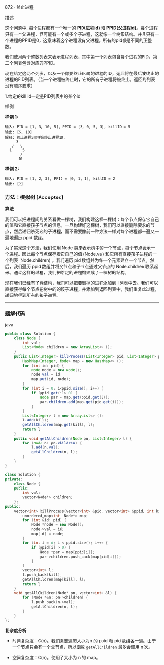 872 · 终止进程



描述

这个问题中. 每个进程都有一个唯一的 **PID(进程id)** 和 **PPID(父进程id)**。每个进程只有一个父进程，但可能有一个或多个子进程，这就像一个树形结构。并且只有一个进程的PPID是0，这意味着这个进程没有父进程。所有的pid都是不同的正整数。

我们使用两个整数列表来表示进程列表，其中第一个列表包含每个进程的PID，第二个列表包含对应的PPID。

现在给定这两个列表，以及一个你要终止(kill)的进程的ID，返回将在最后被终止的进程的PID列表。（当一个进程被终止时，它的所有子进程将被终止。返回的列表没有顺序要求）

 1.给定的kill id一定是PID列表中的某个id  

样例

**样例 1:**

```
输入: PID = [1, 3, 10, 5], PPID = [3, 0, 5, 3], killID = 5
输出: [5, 10]
解释: 终止进程5同样会终止进程10.
     3
   /   \
  1     5
       /
      10
```

**样例 2:**

```
输入: PID = [1, 2, 3], PPID = [0, 1, 1], killID = 2
输出: [2]
```





### 方法：模拟树 [Accepted]

**算法**

我们可以把进程间的关系看做一棵树，我们构建这样一棵树：每个节点保存它自己的值和它直接孩子节点的信息。一旦构建好这棵树，我们可以直接删除要求的节点，然后递归杀死它的子进程，而不需要像前一种方法一样对每个进程都一遍又一遍地遍历 ppid 数组。

为了实现这个方法，我们使用 Node 类来表示树中的一个节点，每个节点表示一个进程。因此每个节点保存着它自己的值 (Node.val) 和它所有直接孩子进程的一个列表 (Node.children) 。我们遍历 pid 数组并为每一个元素建立一个节点。然后，我们遍历 ppid 数组并将父节点和子节点通过父节点的 Node.children 联系起来。通过这样的过程，我们把给定的进程构建成了一棵树的结构。

现在我们已经有了树结构，我们可以把要删掉的进程添加到 l 列表中去。我们可以直接获得每个节点在树中的的孩子进程，并添加到返回列表中，我们重复此过程，递归地得到所有的孩子进程。

---

### 题解代码

java 

```java
public class Solution {
    class Node {
        int val;
        List<Node> children = new ArrayList<> ();
    }
    public List<Integer> killProcess(List<Integer> pid, List<Integer> ppid, int kill) {
        HashMap<Integer, Node> map = new HashMap<> ();
        for (int id: pid) {
            Node node = new Node();
            node.val = id;
            map.put(id, node);
        }
        for (int i = 0; i<ppid.size(); i++) {
            if (ppid.get(i)> 0) {
                Node par = map.get(ppid.get(i));
                par.children.add(map.get(pid.get(i)));
            }
        }
        List<Integer> l = new ArrayList<> ();
        l.add(kill);
        getAllChildren(map.get(kill), l);
        return l;
    }
    public void getAllChildren(Node pn, List<Integer> l) {
        for (Node n: pn.children) {
            l.add(n.val);
            getAllChildren(n, l);
        }
    }
}
```



```cpp
class Solution {
private:
    class Node {
    public:
        int val;
        vector<Node*> children;
    };
public:
    vector<int> killProcess(vector<int> &pid, vector<int> &ppid, int kill) {
        unordered_map<int, Node*> map;
        for (int &id: pid) {
            Node *node = new Node();
            node->val = id;
            map[id] = node;
        }
        for (int i = 0; i < ppid.size(); i++) {
            if (ppid[i] > 0) {
                Node *par = map[ppid[i]];
                par->children.push_back(map[pid[i]]);
            }
        }
        vector<int> l;
        l.push_back(kill);
        getAllChildren(map[kill], l);
        return l;
    }
    void getAllChildren(Node* pn, vector<int> &l) {
        for (Node *&n: pn->children) {
            l.push_back(n->val);
            getAllChildren(n, l);
        }
    }
};
```





**复杂度分析**

- 时间复杂度：O(n)。我们需要遍历大小为n 的 ppid 和 pid 数组各一遍。由于一个节点只会有一个父节点，所以函数 `getAllChildren` 最多会调用 n 次。

- 空间复杂度：O(n)。使用了大小为 n 的 map。


